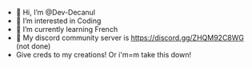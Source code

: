 - 👋 Hi, I’m @Dev-Decanul
- 👀 I’m interested in Coding
- 🌱 I’m currently learning French
- 🔮 My discord community server is https://discord.gg/ZHQM92C8WG (not done)
- Give creds to my creations! Or i'm=m take this down!
